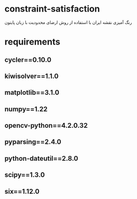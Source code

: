 # constraint-satisfaction
رنگ آمیزی نقشه ایران با استفاده از روش ارضای محدودیت با زبان پایتون

# requirements
## cycler==0.10.0
## kiwisolver==1.1.0
## matplotlib==3.1.0
## numpy==1.22
## opencv-python==4.2.0.32
## pyparsing==2.4.0
## python-dateutil==2.8.0
## scipy==1.3.0
## six==1.12.0
